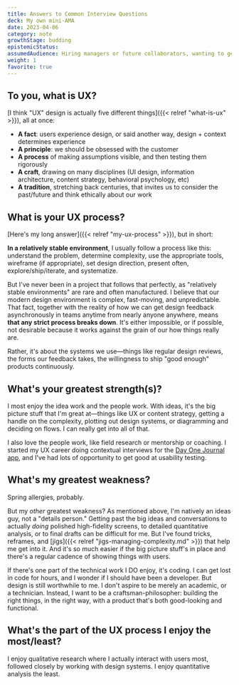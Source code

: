 ```yaml
---
title: Answers to Common Interview Questions
deck: My own mini-AMA
date: 2023-04-06
category: note
growthStage: budding
epistemicStatus: 
assumedAudience: Hiring managers or future collaborators, wanting to get to know me a bit better
weight: 1
favorite: true
---
```


## To you, what is UX?
[I think "UX" design is actually five different things]({{< relref "what-is-ux" >}}), all at once:

* **A fact**: users experience design, or said another way, design + context determines experience
* **A principle**: we should be obsessed with the customer
* **A process** of making assumptions visible, and then testing them rigorously
* **A craft**, drawing on many disciplines (UI design, information architecture, content strategy, behavioral psychology, etc)
* **A tradition**, stretching back centuries, that invites us to consider the past/future and think ethically about our work

## What is your UX process?
[Here's my long answer]({{< relref "my-ux-process" >}}), but in short:

**In a relatively stable environment**, I usually follow a process like this: understand the problem, determine complexity, use the appropriate tools, wireframe (if appropriate), set design direction, present often, explore/ship/iterate, and systematize.

But I've never been in a project that follows that perfectly, as "relatively stable environments" are rare and often manufactured. I believe that our modern design environment is complex, fast-moving, and unpredictable. That fact, together with the reality of how we can get design feedback asynchronously in teams anytime from nearly anyone anywhere, means **that any strict process breaks down**. It's either impossible, or if possible, not desirable because it works against the grain of our how things really are.

Rather, it's about the systems we use—things like regular design reviews, the forms our feedback takes, the willingness to ship "good enough" products continuously.

## What's your greatest strength(s)?
I most enjoy the idea work and the people work. With ideas, it's the big picture stuff that I'm great at—things like UX or content strategy, getting a handle on the complexity, plotting out design systems, or diagramming and deciding on flows. I can really get into all of that.

I also love the people work, like field research or mentorship or coaching. I started my UX career doing contextual interviews for the [Day One Journal app](https://dayoneapp.com/), and I've had lots of opportunity to get good at usability testing.

## What's my greatest weakness?
Spring allergies, probably.

But my _other_ greatest weakness? As mentioned above, I'm natively an ideas guy, not a "details person." Getting past the big ideas and conversations to actually *doing* polished high-fidelity screens, to detailed quantitative analysis, or to final drafts can be difficult for me. But I've found tricks, reframes, and [jigs]({{< relref "jigs-managing-complexity.md" >}}) that help me get into it. And it's so much easier if the big picture stuff's in place and there's a regular cadence of showing things with users.

If there's one part of the technical work I DO enjoy, it's coding. I can get lost in code for hours, and I wonder if I should have been a developer. But design is still worthwhile to me. I don't aspire to be merely an academic, or a technician. Instead, I want to be a craftsman-philosopher: building the right things, in the right way, with a product that's both good-looking and functional.

## What's the part of the UX process I enjoy the most/least?
I enjoy qualitative research where I actually interact with users most, followed closely by working with design systems. I enjoy quantitative analysis the least.